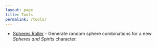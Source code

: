 ```yaml
---
layout: page
title: Tools
permalink: /tools/
---
```

- [Spheres Roller](/tools/spheres-roller) - Generate random sphere
	combinations for a new *Spheres and Spirits* character.
